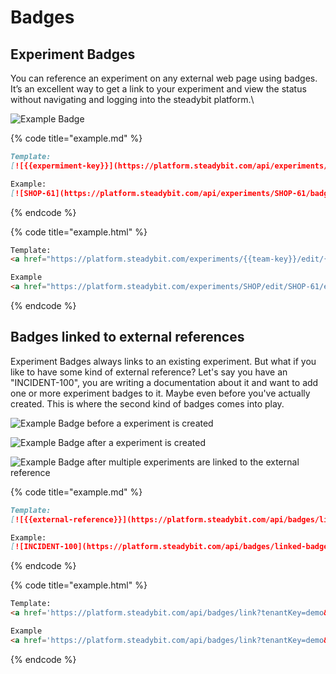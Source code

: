 # Badges

## Experiment Badges

You can reference an experiment on any external web page using badges. It’s an excellent way to get a link to your experiment and view the status without navigating and logging into the steadybit platform.\\

![Example Badge](https://platform.steadybit.com/api/experiments/SHOP-61/badge.svg?tenantKey=demo)

{% code title="example.md" %}
```markdown
Template:
[![{{expermiment-key}}](https://platform.steadybit.com/api/experiments/{{experiment-key}}/badge.svg?tenantKey={{tenant-key}})](https://platform.steadybit.com/experiments/{{team-key}}/edit/{{experiment-key}}/executions/?tenant={{tenant-key}}~)

Example:
[![SHOP-61](https://platform.steadybit.com/api/experiments/SHOP-61/badge.svg?tenantKey=demo)](https://platform.steadybit.com/experiments/SHOP/edit/SHOP-61/executions/?tenant=demo~)
```
{% endcode %}

{% code title="example.html" %}
```html
Template: 
<a href="https://platform.steadybit.com/experiments/{{team-key}}/edit/{{experiment-key}}/executions/?tenant={{tenant-key}}~" rel="nofollow"><img alt="{{experiment-key}}" src="https://platform.steadybit.com/api/experiments/{{experiment-key}}/badge.svg?tenantKey={{tenant-key}}" style="max-width: 100%;"></a>

Example
<a href="https://platform.steadybit.com/experiments/SHOP/edit/SHOP-61/executions/?tenant=demo~" rel="nofollow"><img alt="SHOP-61" src="https://platform.steadybit.com/api/experiments/SHOP-61/badge.svg?tenantKey=demo" style="max-width: 100%;"></a>
```
{% endcode %}

## Badges linked to external references

Experiment Badges always links to an existing experiment. But what if you like to have some kind of external reference? Let's say you have an "INCIDENT-100", you are writing a documentation about it and want to add one or more experiment badges to it. Maybe even before you've actually created. This is where the second kind of badges comes into play.

![Example Badge before a experiment is created](https://platform.dev.steadybit.com/api/badges/linked-badge.svg?tenantKey=demo\&externalReference=INCIDENT-100\&createCaption=Create%20experiment%20for%20incident%20100)

![Example Badge after a experiment is created](https://platform.dev.steadybit.com/api/badges/linked-badge.svg?tenantKey=demo\&externalReference=BADGE-TEST-2\&createCaption=Create%20experiment%20for%20incident%20100)

![Example Badge after multiple experiments are linked to the external reference](https://platform.dev.steadybit.com/api/badges/linked-badge.svg?tenantKey=demo\&externalReference=BADGE-TEST-3\&createCaption=Create%20experiment%20for%20incident%20100)

{% code title="example.md" %}
```markdown
Template:
[![{{external-reference}}](https://platform.steadybit.com/api/badges/linked-badge.svg?tenantKey=demo&externalReference={{external-reference}})](https://platform.steadybit.com/api/badges/link?tenantKey=demo&externalReference={{external-reference}})

Example:
[![INCIDENT-100](https://platform.steadybit.com/api/badges/linked-badge.svg?tenantKey=demo&externalReference=INCIDENT-100&createCaption=Create%20experiment%20for%20incident%20100)](https://platform.steadybit.com/api/badges/link?tenantKey=demo&externalReference=INCIDENT-100)
```
{% endcode %}

{% code title="example.html" %}
```html
Template: 
<a href='https://platform.steadybit.com/api/badges/link?tenantKey=demo&externalReference={{external-reference}}' target='_blank'><img alt="{{external-reference}}" src='https://platform.steadybit.com/api/badges/linked-badge.svg?tenantKey=demo&externalReference={{external-reference}}'></a>

Example
<a href='https://platform.steadybit.com/api/badges/link?tenantKey=demo&externalReference=INCIDENT-100' target='_blank'><img alt="INCIDENT-100" src='https://platform.steadybit.com/api/badges/linked-badge.svg?tenantKey=demo&externalReference=INCIDENT-100&createCaption=Create%20experiment%20for%20incident%20100'></a>
```
{% endcode %}

